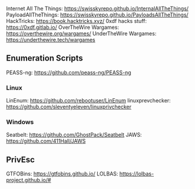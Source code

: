 Internet All The Things: https://swisskyrepo.github.io/InternalAllTheThings/
PayloadAllTheThings: https://swisskyrepo.github.io/PayloadsAllTheThings/
HackTricks: https://book.hacktricks.xyz/
0xdf hacks stuff: https://0xdf.gitlab.io/
OverTheWire Wargames: https://overthewire.org/wargames/
UnderTheWire Wargames: https://underthewire.tech/wargames


## Enumeration Scripts
PEASS-ng: https://github.com/peass-ng/PEASS-ng
### Linux
LinEnum: https://github.com/rebootuser/LinEnum
linuxprevchecker: https://github.com/sleventyeleven/linuxprivchecker

### Windows 
Seatbelt: https://github.com/GhostPack/Seatbelt
JAWS: https://github.com/411Hall/JAWS

## PrivEsc
GTFOBins: https://gtfobins.github.io/
LOLBAS: https://lolbas-project.github.io/#